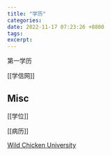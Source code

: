 ```yaml
---
title: "学历"
categories: 
date: 2022-11-17 07:23:26 +0800
tags: 
excerpt: 
---
```




第一学历

[[学信网]]


## Misc

[[学位]]

[[病历]]

[Wild Chicken University](https://wcu.edu.pl/)



